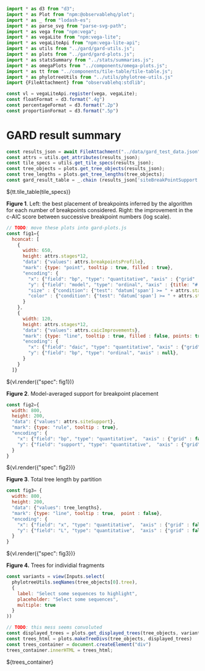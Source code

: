 ```js
import * as d3 from "d3";
import * as Plot from "npm:@observablehq/plot";
import * as _ from "lodash-es";
import * as parse_svg from "parse-svg-path";
import * as vega from "npm:vega";
import * as vegaLite from "npm:vega-lite";
import * as vegaLiteApi from "npm:vega-lite-api";
import * as utils from "../gard/gard-utils.js";
import * as plots from "../gard/gard-plots.js";
import * as statsSummary from "../stats/summaries.js";
import * as omegaPlots from "../components/omega-plots.js";
import * as tt from "../components/tile-table/tile-table.js";
import * as phylotreeUtils from "../utils/phylotree-utils.js"
import {FileAttachment} from "observablehq:stdlib";
```

```js
const vl = vegaLiteApi.register(vega, vegaLite);
const floatFormat = d3.format(".4g")
const percentageFormat = d3.format(".2p")
const proportionFormat = d3.format(".5p")
```

# GARD result summary

```js
const results_json = await FileAttachment("../data/gard_test_data.json").json();
const attrs = utils.get_attributes(results_json);
const tile_specs = utils.get_tile_specs(results_json);
const tree_objects = plots.get_tree_objects(results_json);
const tree_lengths = plots.get_tree_lengths(tree_objects);
const gard_result_table = _.chain (results_json['siteBreakPointSupport']).toPairs().map ((d)=>{return {'site' : +d[0], 'support' : d[1]}}).value();
```

<div>${tt.tile_table(tile_specs)}</div>

**Figure 1**. Left: the best placement of breakpoints inferred by the algorithm for each number of breakpoints considered. Right: the improvement in the c-AIC score between successive breakpoint numbers (log scale).

```js
// TODO: move these plots into gard-plots.js
const fig1={
  hconcat: [
    {
      width: 650,
      height: attrs.stages*12,
      "data": {"values": attrs.breakpointsProfile},
      "mark": {type: "point", tooltip : true, filled : true},
      "encoding": {
        "x": {"field": "bp", "type": "quantitative", "axis" : {"grid" : false, "title" : "Coordinate"}},
        "y": {"field": "model", "type": "ordinal", "axis" : {title: "# breakpoints"}},
        "size" : {"condition": {"test": "datum['span'] >= " + attrs.stages/2, "value": "64"}, "value": "16"},
        "color" : {"condition": {"test": "datum['span'] >= " + attrs.stages/2, "value": "firebrick"}, "value": "gray"}
      }
    },
    {
      width: 120,
      height: attrs.stages*12,
      "data": {"values": attrs.caicImprovements},
      "mark": {type: "line", tooltip : true, filled : false, points: true},
      "encoding": {
        "x": {"field": "daic", "type": "quantitative", "axis" : {"grid" : false, "title" : "Delta c-AIC"}, scale : {"type" : "log"}},
        "y": {"field": "bp", "type": "ordinal", "axis" : null},
      }
    }
  ]}
```
<div>${vl.render({"spec": fig1})}</div>

**Figure 2**. Model-averaged support for breakpoint placement

```js
const fig2={
  width: 800,
  height: 200,
  "data": {"values": attrs.siteSupport},
  "mark": {type: "rule", tooltip : true},
  "encoding": {
    "x": {"field": "bp", "type": "quantitative",  "axis" : {"grid" : false, title : "coordinate"}},
    "y": {"field": "support", "type": "quantitative",  "axis" : {"grid" : false, title : "Model averaged support"}},
  }
}
```
<div>${vl.render({"spec": fig2})}</div>

**Figure 3**. Total tree length by partition

```js
const fig3= {
  width: 800,
  height: 200,
  "data": {"values": tree_lengths},
  "mark": {type: "line", tooltip : true,  point : false},
  "encoding": {
    "x": {"field": "x", "type": "quantitative",  "axis" : {"grid" : false, title : "Coordinate"}},
    "y": {"field": "L", "type": "quantitative",  "axis" : {"grid" : false, title : "Total tree length"}, "scale" : {"type" :"sqrt"}},
  }
}
```
<div>${vl.render({"spec": fig3})}</div>

**Figure 4.** Trees for individial fragments

```js
const variants = view(Inputs.select(
  phylotreeUtils.seqNames(tree_objects[0].tree),
  {
    label: "Select some sequences to highlight",
    placeholder: "Select some sequences",
    multiple: true
  }
))
```

```js
// TODO: this mess seems convoluted
const displayed_trees = plots.get_displayed_trees(tree_objects, variants)
const trees_html = plots.makeTreeDivs(tree_objects, displayed_trees)
const trees_container = document.createElement("div")
trees_container.innerHTML = trees_html;
```
<link rel=stylesheet href='https://cdn.jsdelivr.net/npm/phylotree@0.1/phylotree.css'>
<div>${trees_container}</div>
